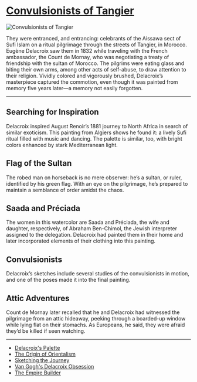 # [Convulsionists of Tangier](http://artstories.artsmia.org/#/o/1978)
![Convulsionists of Tangier](http://api.artsmia.org/images/1978/large.jpg)

They were entranced, and entrancing: celebrants of the Aissawa sect of Sufi Islam on a ritual pilgrimage through the streets of Tangier, in Morocco. Eugène Delacroix saw them in 1832 while traveling with the French ambassador, the Count de Mornay, who was negotiating a treaty of friendship with the sultan of Morocco. The pilgrims were eating glass and biting their own arms, among other acts of self-abuse, to draw attention to their religion. Vividly colored and vigorously brushed, Delacroix’s masterpiece captured the commotion, even though it was painted from memory five years later—a memory not easily forgotten.

---

## Searching for Inspiration

Delacroix inspired August Renoir’s 1881 journey to North Africa in search of similar exoticism. This painting from Algiers shows he found it: a lively Sufi ritual filled with music and dancing. The palette is similar, too, with bright colors enhanced by stark Mediterranean light.

## Flag of the Sultan

The robed man on horseback is no mere observer: he’s a sultan, or ruler, identified by his green flag. With an eye on the pilgrimage, he’s prepared to maintain a semblance of order amidst the chaos.

## Saada and Préciada

The women in this watercolor are Saada and Préciada, the wife and daughter, respectively, of Abraham Ben-Chimol, the Jewish interpreter assigned to the delegation. Delacroix had painted them in their home and later incorporated elements of their clothing into this painting.

## Convulsionists

Delacroix’s sketches include several studies of the convulsionists in motion, and one of the poses made it into the final painting.

## Attic Adventures

Count de Mornay later recalled that he and Delacroix had witnessed the pilgrimage from an attic hideaway, peeking through a boarded-up window while lying flat on their stomachs. As Europeans, he said, they were afraid they’d be killed if seen watching.

---

* [Delacroix's Palette](../stories/delacroix-s-palette.md)
* [The Origin of Orientalism](../stories/the-origin-of-orientalism.md)
* [Sketching the Journey](../stories/sketching-the-journey.md)
* [Van Gogh's Delacroix Obsession](../stories/van-gogh-s-delacroix-obsession.md)
* [The Empire Builder](../stories/the-empire-builder.md)
